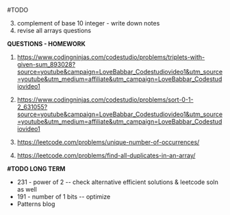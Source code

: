 #TODO

3. complement of base 10 integer - write down notes
4. revise all arrays questions

**QUESTIONS - HOMEWORK**

1. https://www.codingninjas.com/codestudio/problems/triplets-with-given-sum_893028?source=youtube&campaign=LoveBabbar_Codestudiovideo1&utm_source=youtube&utm_medium=affiliate&utm_campaign=LoveBabbar_Codestudiovideo1

2. https://www.codingninjas.com/codestudio/problems/sort-0-1-2_631055?source=youtube&campaign=LoveBabbar_Codestudiovideo1&utm_source=youtube&utm_medium=affiliate&utm_campaign=LoveBabbar_Codestudiovideo1

3. https://leetcode.com/problems/unique-number-of-occurrences/

4. https://leetcode.com/problems/find-all-duplicates-in-an-array/

**#TODO LONG TERM**

- 231 - power of 2 -- check alternative efficient solutions & leetcode soln as well
- 191 - number of 1 bits -- optimize
- Patterns blog
